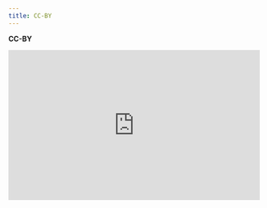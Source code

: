 ```yaml
---
title: CC-BY
---
```


**CC-BY**  
<iframe src="https://www.facebook.com/plugins/post.php?href=https%3A%2F%2Fwww.facebook.com%2Fjerry.brahm%2Fposts%2F10157505968132589&width=500" width="500" height="299" style="border:none;overflow:hidden" scrolling="no" frameborder="0" allowTransparency="true" allow="encrypted-media"></iframe>

